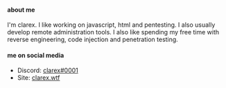 #### about me

I'm clarex. I like working on javascript, html and pentesting. I also usually develop remote administration tools. I also like spending my free time with reverse engineering, code injection and penetration testing.

#### me on social media

- Discord: [clarex#0001](https://discord.com/users/302895518881677312)
- Site: [clarex.wtf](https://clarex.wtf/)
